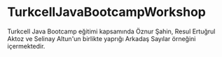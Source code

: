 # TurkcellJavaBootcampWorkshop
Turkcell Java Bootcamp eğitimi kapsamında Öznur Şahin, Resul Ertuğrul Aktoz ve Selinay Altun'un birlikte yaprığı Arkadaş Sayılar örneğini içermektedir.
